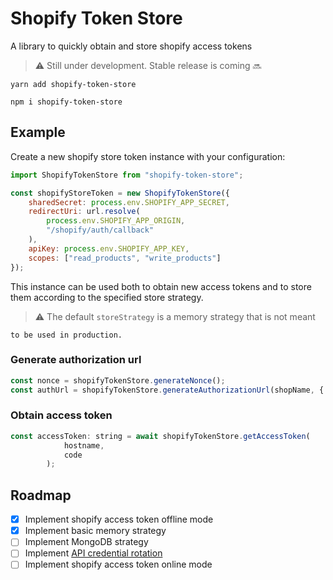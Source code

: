 # Shopify Token Store

A library to quickly obtain and store shopify access tokens

> :warning: Still under development. Stable release is coming :soon:

```
yarn add shopify-token-store
```

```
npm i shopify-token-store
```

## Example

Create a new shopify store token instance with your configuration:

```javascript
import ShopifyTokenStore from "shopify-token-store";

const shopifyStoreToken = new ShopifyTokenStore({
	sharedSecret: process.env.SHOPIFY_APP_SECRET,
	redirectUri: url.resolve(
		process.env.SHOPIFY_APP_ORIGIN,
		"/shopify/auth/callback"
	),
	apiKey: process.env.SHOPIFY_APP_KEY,
	scopes: ["read_products", "write_products"]
});
```

This instance can be used both to obtain new access tokens and to store them
according to the specified store strategy.

> :warning: The default `storeStrategy` is a memory strategy that is not meant

    to be used in production.

### Generate authorization url

```javascript
const nonce = shopifyTokenStore.generateNonce();
const authUrl = shopifyTokenStore.generateAuthorizationUrl(shopName, { nonce });
```

### Obtain access token

```javascript
const accessToken: string = await shopifyTokenStore.getAccessToken(
			hostname,
			code
		);
```

## Roadmap

* [x] Implement shopify access token offline mode
* [x] Implement basic memory strategy
* [ ] Implement MongoDB strategy
* [ ] Implement
		[API credential rotation](https://help.shopify.com/api/getting-started/authentication/oauth/api-credential-rotation)
* [ ] Implement shopify access token online mode
